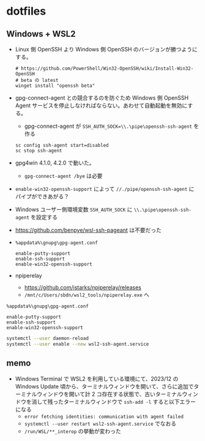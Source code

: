 # dotfiles

## Windows + WSL2

- Linux 側 OpenSSH より Windows 側 OpenSSH のバージョンが勝つようにする。
  ```
  # https://github.com/PowerShell/Win32-OpenSSH/wiki/Install-Win32-OpenSSH
  # beta の latest
  winget install "openssh beta"
  ```
- gpg-connect-agent との競合するのを防ぐため Windows 側 OpenSSH Agent サービスを停止しなければならない。あわせて自動起動を無効にする。
  - gpg-connect-agent が `SSH_AUTH_SOCK=\\.\pipe\openssh-ssh-agent` を作る
  ```
  sc config ssh-agent start=disabled
  sc stop ssh-agent
  ```
- gpg4win 4.1.0, 4.2.0 で動いた。
  - `gpg-connect-agent /bye` は必要
- `enable-win32-openssh-support` によって `//./pipe/openssh-ssh-agent` にパイプができあがる？
- Windows ユーザー側環境変数 `SSH_AUTH_SOCK` に `\\.\pipe\openssh-ssh-agent` を設定する
- https://github.com/benpye/wsl-ssh-pageant は不要だった

- `%appdata%\gnupg\gpg-agent.conf`

  ```
  enable-putty-support
  enable-ssh-support
  enable-win32-openssh-support
  ```

- npiperelay
  - https://github.com/jstarks/npiperelay/releases
  - `/mnt/c/Users/sbdn/wsl2_tools/npiperelay.exe` へ

`%appdata%\gnupg\gpg-agent.conf`

```
enable-putty-support
enable-ssh-support
enable-win32-openssh-support
```

```sh
systemctl --user daemon-reload
systemctl --user enable --now wsl2-ssh-agent.service
```

## memo

- Windows Terminal で WSL2 を利用している環境にて、2023/12 の Windows Update 頃から、ターミナルウィンドウを開いて、さらに追加でターミナルウィンドウを開いて計 2 コ存在する状態で、古いターミナルウィンドウを消して残ったターミナルウィンドウで `ssh-add -l` すると以下エラーになる
  - `error fetching identities: communication with agent failed`
  - `systemctl --user restart wsl2-ssh-agent.service` でなおる
  - `/run/WSL/**_interop` の挙動が変わった
